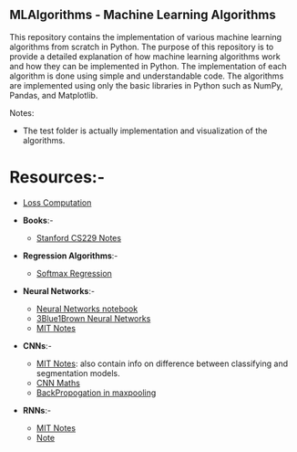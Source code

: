 ## MLAlgorithms - Machine Learning Algorithms

This repository contains the implementation of various machine learning algorithms from scratch in Python. The purpose of this repository is to provide a detailed explanation of how machine learning algorithms work and how they can be implemented in Python. The implementation of each algorithm is done using simple and understandable code. The algorithms are implemented using only the basic libraries in Python such as NumPy, Pandas, and Matplotlib.

Notes:
- The test folder is actually implementation and visualization of the algorithms.


# Resources:-

- [Loss Computation](https://stats.stackexchange.com/questions/436154/is-it-better-to-accumulate-accuracy-and-loss-during-an-epoch-or-recompute-all-of)
- **Books**:- 
  -  [Stanford CS229 Notes](https://cs229.stanford.edu/main_notes.pdf)

- **Regression Algorithms**:-
  - [Softmax Regression](http://deeplearning.stanford.edu/tutorial/supervised/SoftmaxRegression/)

- **Neural Networks**:- 
  - [Neural Networks notebook](https://cs229.stanford.edu/main_notes.pdf)
  - [3Blue1Brown Neural Networks](http://deeplearning.stanford.edu/tutorial/supervised/SoftmaxRegression/)
  - [MIT Notes](http://introtodeeplearning.com/slides/6S191_MIT_DeepLearning_L1.pdf)

- **CNNs**:-
  - [MIT Notes](http://introtodeeplearning.com/slides/6S191_MIT_DeepLearning_L3.pdf): also contain info on difference between classifying and segmentation models.
  - [CNN Maths](https://towardsdatascience.com/convolutional-neural-networks-explained-9cc5188c4939)
  - [BackPropogation in maxpooling](https://www.educative.io/answers/how-to-backpropagate-through-max-pooling-layers)

- **RNNs**:-
  - [MIT Notes](http://introtodeeplearning.com/slides/6S191_MIT_DeepLearning_L2.pdf)
  - [Note](https://stats.stackexchange.com/questions/345053/rnns-backprop-loss-from-just-the-last-time-step-or-every-single-one)